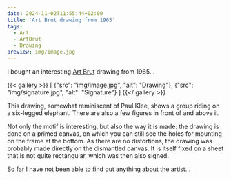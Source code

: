 ```yaml
---
date: 2024-11-02T11:55:44+02:00
title: 'Art Brut drawing from 1965'
tags:
  - Art
  - ArtBrut
  - Drawing
preview: img/image.jpg
---
```


I bought an interesting [Art Brut](https://en.wikipedia.org/wiki/Outsider_art) drawing from 1965...
<!--more-->

{{< gallery >}}
[
  {"src": "img/image.jpg", "alt": "Drawing"},
  {"src": "img/signature.jpg", "alt": "Signature"}
]
{{</ gallery >}}

This drawing, somewhat reminiscent of Paul Klee, shows a group riding on a six-legged elephant. There are also a few figures in front of and above it.

Not only the motif is interesting, but also the way it is made: the drawing is done on a primed canvas, on which you can still see the holes for mounting on the frame at the bottom. As there are no distortions, the drawing was probably made directly on the dismantled canvas. It is itself fixed on a sheet that is not quite rectangular, which was then also signed.


So far I have not been able to find out anything about the artist...
